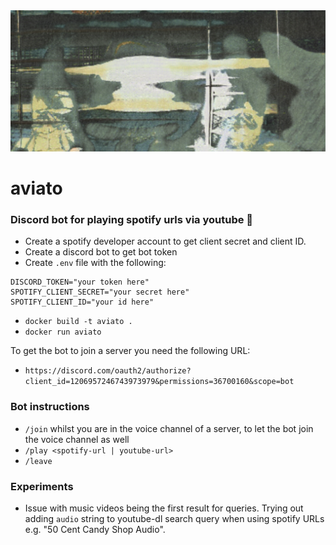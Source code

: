 <img src='cover_photo.png' width='512'>

# aviato

### Discord bot for playing spotify urls via youtube 🤘

- Create a spotify developer account to get client secret and client ID.
- Create a discord bot to get bot token
- Create `.env` file with the following:

```
DISCORD_TOKEN="your token here"
SPOTIFY_CLIENT_SECRET="your secret here"
SPOTIFY_CLIENT_ID="your id here"
```

- `docker build -t aviato .`
- `docker run aviato`

To get the bot to join a server you need the following URL:

- `https://discord.com/oauth2/authorize?client_id=1206957246743973979&permissions=36700160&scope=bot`

### Bot instructions

- `/join` whilst you are in the voice channel of a server, to let the bot join the voice channel as well
- `/play <spotify-url | youtube-url>`
- `/leave`

### Experiments

- Issue with music videos being the first result for queries. Trying out adding `audio` string to youtube-dl search query when using spotify URLs e.g. "50 Cent Candy Shop Audio".
